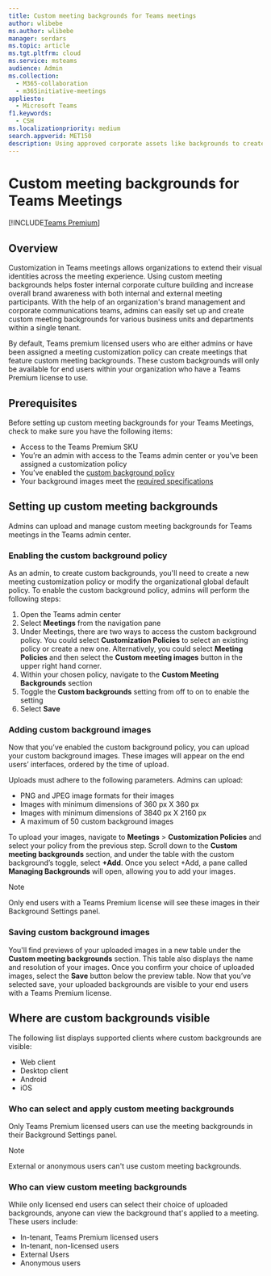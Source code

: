 ```yaml
---
title: Custom meeting backgrounds for Teams meetings
author: wlibebe
ms.author: wlibebe
manager: serdars
ms.topic: article
ms.tgt.pltfrm: cloud
ms.service: msteams
audience: Admin
ms.collection: 
  - M365-collaboration
  - m365initiative-meetings
appliesto: 
  - Microsoft Teams
f1.keywords:
  - CSH
ms.localizationpriority: medium
search.appverid: MET150
description: Using approved corporate assets like backgrounds to create custom backgrounds for Teams meetings within your organization.
---
```


# Custom meeting backgrounds for Teams Meetings

[!INCLUDE[Teams Premium](includes/teams-premium-ecm.md)]

## Overview

Customization in Teams meetings allows organizations to extend their visual identities across the meeting experience. Using custom meeting backgrounds helps foster internal corporate culture building and increase overall brand awareness with both internal and external meeting participants. With the help of an organization's brand management and corporate communications teams, admins can easily set up and create custom meeting backgrounds for various business units and departments within a single tenant.

By default, Teams premium licensed users who are either admins or have been assigned a meeting customization policy can create meetings that feature custom meeting  backgrounds. These custom backgrounds will only be available for end users within your organization who have a Teams Premium license to use.

## Prerequisites

Before setting up custom meeting backgrounds for your Teams Meetings, check to make sure you have the following items:

- Access to the Teams Premium SKU
- You’re an admin with access to the Teams admin center or you’ve been assigned a customization policy
- You’ve enabled the [custom background policy](#enabling-the-custom-background-policy)
- Your background images meet the [required specifications](#adding-custom-background-images)

## Setting up custom meeting backgrounds

Admins can upload and manage custom meeting backgrounds for Teams meetings in the Teams admin center.

### Enabling the custom background policy

As an admin, to create custom backgrounds, you'll need to create a new meeting customization policy or modify the organizational global default policy.
To enable the custom background policy, admins will perform the following steps:

1. Open the Teams admin center
2. Select **Meetings** from the navigation pane
3. Under Meetings, there are two ways to access the custom background policy. You could select **Customization Policies** to select an existing policy or create a new one. Alternatively, you could select **Meeting Policies** and then select the **Custom meeting images** button in the upper right hand corner.
4. Within your chosen policy, navigate to the **Custom Meeting Backgrounds** section
5. Toggle the **Custom backgrounds** setting from off to on to enable the setting
6. Select **Save**

### Adding custom background images

Now that you’ve enabled the custom background policy, you can upload your custom background images. These images will appear on the end users’ interfaces, ordered by the time of upload.

Uploads must adhere to the following parameters. Admins can upload:

- PNG and JPEG image formats for their images
- Images with minimum dimensions of 360 px X 360 px
- Images with minimum dimensions of 3840 px X 2160 px
- A maximum of 50 custom background images

To upload your images, navigate to **Meetings** > **Customization Policies** and select your policy from the previous step. Scroll down to the **Custom meeting backgrounds** section, and under the table with the custom background’s toggle, select **+Add**. Once you select +Add, a pane called **Managing Backgrounds** will open, allowing you to add your images.

> [!NOTE]
> Only end users with a Teams Premium license will see these images in their Background Settings panel.

### Saving custom background images

You'll find previews of your uploaded images in a new table under the **Custom meeting backgrounds** section. This table also displays the name and resolution of your images. Once you confirm your choice of uploaded images, select the **Save** button below the preview table. Now that you’ve selected save, your uploaded backgrounds are visible to your end users with a Teams Premium license.

## Where are custom backgrounds visible

The following list displays supported clients where custom backgrounds are visible:

- Web client
- Desktop client
- Android
- iOS

### Who can select and apply custom meeting backgrounds

Only Teams Premium licensed users can use the meeting backgrounds in their Background Settings panel.

> [!NOTE]
> External or anonymous users can't use custom meeting backgrounds.

### Who can view custom meeting backgrounds

While only licensed end users can select their choice of uploaded backgrounds, anyone can view the background that's applied to a meeting. These users include:

- In-tenant, Teams Premium licensed users
- In-tenant, non-licensed users
- External Users
- Anonymous users
